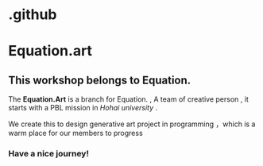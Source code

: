 # .github
# Equation.art

## This workshop belongs to Equation. 

The **Equation.Art** is a branch for Equation. , A team of creative person , 
it starts with a PBL mission in *Hohai university* .  

We create this to design generative art project in programming ，which is a warm place for our members to progress

### Have a nice journey!
